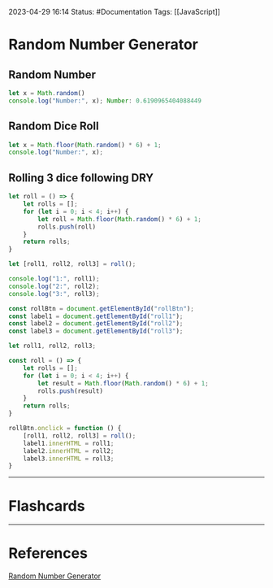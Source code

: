 2023-04-29 16:14
Status: #Documentation 
Tags: [[JavaScript]]

# Random Number Generator

## Random Number
```javascript
let x = Math.random()
console.log("Number:", x); Number: 0.6190965404088449
```

## Random Dice Roll
```javascript
let x = Math.floor(Math.random() * 6) + 1;
console.log("Number:", x);
```

## Rolling 3 dice following DRY

```javascript
let roll = () => {
    let rolls = [];
    for (let i = 0; i < 4; i++) {
        let roll = Math.floor(Math.random() * 6) + 1;
        rolls.push(roll)
    }
    return rolls;
}

let [roll1, roll2, roll3] = roll();

console.log("1:", roll1);
console.log("2:", roll2);
console.log("3:", roll3);
```

```javascript
const rollBtn = document.getElementById("rollBtn");
const label1 = document.getElementById("roll1");
const label2 = document.getElementById("roll2");
const label3 = document.getElementById("roll3");

let roll1, roll2, roll3;

const roll = () => {
    let rolls = [];
    for (let i = 0; i < 4; i++) {
        let result = Math.floor(Math.random() * 6) + 1;
        rolls.push(result)
    }
    return rolls;
}

rollBtn.onclick = function () {
    [roll1, roll2, roll3] = roll();
    label1.innerHTML = roll1;
    label2.innerHTML = roll2;
    label3.innerHTML = roll3;
}
```




___
# Flashcards



---
# References
[Random Number Generator](https://www.youtube.com/watch?v=8dWL3wF_OMw&list=PL3k5VlZzpQyEz03mNlmU50YcIJ6vEDz95&index=1&t=2812s)
